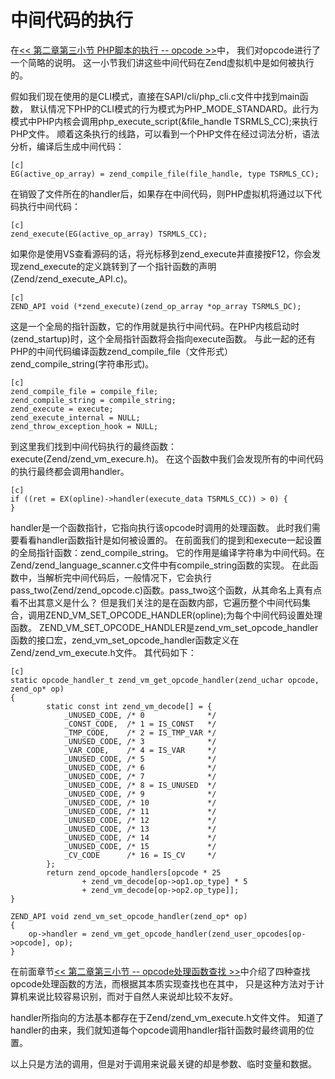# 中间代码的执行
在[<< 第二章第三小节 PHP脚本的执行 -- opcode >>][opcode]中， 我们对opcode进行了一个简略的说明。
这一小节我们讲这些中间代码在Zend虚拟机中是如何被执行的。

假如我们现在使用的是CLI模式，直接在SAPI/cli/php_cli.c文件中找到main函数，
默认情况下PHP的CLI模式的行为模式为PHP_MODE_STANDARD。此行为模式中PHP内核会调用php_execute_script(&file_handle TSRMLS_CC);来执行PHP文件。
顺着这条执行的线路，可以看到一个PHP文件在经过词法分析，语法分析，编译后生成中间代码：

    [c]
    EG(active_op_array) = zend_compile_file(file_handle, type TSRMLS_CC);

在销毁了文件所在的handler后，如果存在中间代码，则PHP虚拟机将通过以下代码执行中间代码：

    [c]
    zend_execute(EG(active_op_array) TSRMLS_CC);

如果你是使用VS查看源码的话，将光标移到zend_execute并直接按F12，你会发现zend_execute的定义跳转到了一个指针函数的声明(Zend/zend_execute_API.c)。

    [c]
    ZEND_API void (*zend_execute)(zend_op_array *op_array TSRMLS_DC);

这是一个全局的指针函数，它的作用就是执行中间代码。在PHP内核启动时(zend_startup)时，这个全局指针函数将会指向execute函数。
与此一起的还有PHP的中间代码编译函数zend_compile_file（文件形式）zend_compile_string(字符串形式)。

    [c]
    zend_compile_file = compile_file;
	zend_compile_string = compile_string;
	zend_execute = execute;
	zend_execute_internal = NULL;
	zend_throw_exception_hook = NULL;

到这里我们找到中间代码执行的最终函数：execute(Zend/zend_vm_execure.h)。
在这个函数中我们会发现所有的中间代码的执行最终都会调用handler。

    [c]
    if ((ret = EX(opline)->handler(execute_data TSRMLS_CC)) > 0) {
    }

handler是一个函数指针，它指向执行该opcode时调用的处理函数。
此时我们需要看看handler函数指针是如何被设置的。
在前面我们的提到和execute一起设置的全局指针函数：zend_compile_string。
它的作用是编译字符串为中间代码。在Zend/zend_language_scanner.c文件中有compile_string函数的实现。
在此函数中，当解析完中间代码后，一般情况下，它会执行pass_two(Zend/zend_opcode.c)函数。pass_two这个函数，从其命名上真有点看不出其意义是什么？
但是我们关注的是在函数内部，它遍历整个中间代码集合，调用ZEND_VM_SET_OPCODE_HANDLER(opline);为每个中间代码设置处理函数。
ZEND_VM_SET_OPCODE_HANDLER是zend_vm_set_opcode_handler函数的接口宏，zend_vm_set_opcode_handler函数定义在Zend/zend_vm_execute.h文件。
其代码如下：

    [c]
    static opcode_handler_t zend_vm_get_opcode_handler(zend_uchar opcode, zend_op* op)
    {
            static const int zend_vm_decode[] = {
                _UNUSED_CODE, /* 0              */
                _CONST_CODE,  /* 1 = IS_CONST   */
                _TMP_CODE,    /* 2 = IS_TMP_VAR */
                _UNUSED_CODE, /* 3              */
                _VAR_CODE,    /* 4 = IS_VAR     */
                _UNUSED_CODE, /* 5              */
                _UNUSED_CODE, /* 6              */
                _UNUSED_CODE, /* 7              */
                _UNUSED_CODE, /* 8 = IS_UNUSED  */
                _UNUSED_CODE, /* 9              */
                _UNUSED_CODE, /* 10             */
                _UNUSED_CODE, /* 11             */
                _UNUSED_CODE, /* 12             */
                _UNUSED_CODE, /* 13             */
                _UNUSED_CODE, /* 14             */
                _UNUSED_CODE, /* 15             */
                _CV_CODE      /* 16 = IS_CV     */
            };
            return zend_opcode_handlers[opcode * 25 
                    + zend_vm_decode[op->op1.op_type] * 5 
                    + zend_vm_decode[op->op2.op_type]];
    }

    ZEND_API void zend_vm_set_opcode_handler(zend_op* op)
    {
        op->handler = zend_vm_get_opcode_handler(zend_user_opcodes[op->opcode], op);
    }

在前面章节[<< 第二章第三小节 -- opcode处理函数查找 >>][opcode-handler]中介绍了四种查找opcode处理函数的方法，而根据其本质实现查找也在其中，
只是这种方法对于计算机来说比较容易识别，而对于自然人来说却比较不友好。

handler所指向的方法基本都存在于Zend/zend_vm_execute.h文件文件。
知道了handler的由来，我们就知道每个opcode调用handler指针函数时最终调用的位置。

以上只是方法的调用，但是对于调用来说最关键的却是参数、临时变量和数据。



[opcode]: 				?p=chapt02/02-03-02-opcode
[opcode-handler]: 		?p=chapt02/02-03-03-from-opcode-to-handler